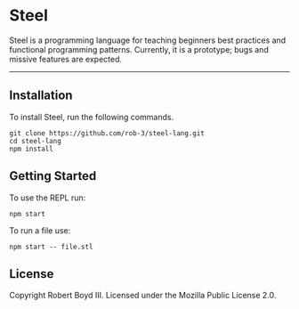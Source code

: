 # Steel

Steel is a programming language for teaching beginners best practices and
functional programming patterns. Currently, it is a prototype; bugs and missive
features are expected.

---

## Installation

To install Steel, run the following commands.

```
git clone https://github.com/rob-3/steel-lang.git
cd steel-lang
npm install
```

## Getting Started

To use the REPL run:

```
npm start
```

To run a file use:

```
npm start -- file.stl
```

## License

Copyright Robert Boyd III. Licensed under the Mozilla Public License 2.0.
